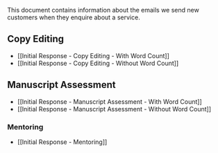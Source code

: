 This document contains information about the emails we send new customers when they enquire about a service.

## Copy Editing

- [[Initial Response - Copy Editing - With Word Count]]
- [[Initial Response - Copy Editing - Without Word Count]]

## Manuscript Assessment

- [[Initial Response - Manuscript Assessment - With Word Count]]
- [[Initial Response - Manuscript Assessment - Without Word Count]]

### Mentoring

- [[Initial Response - Mentoring]]

 
